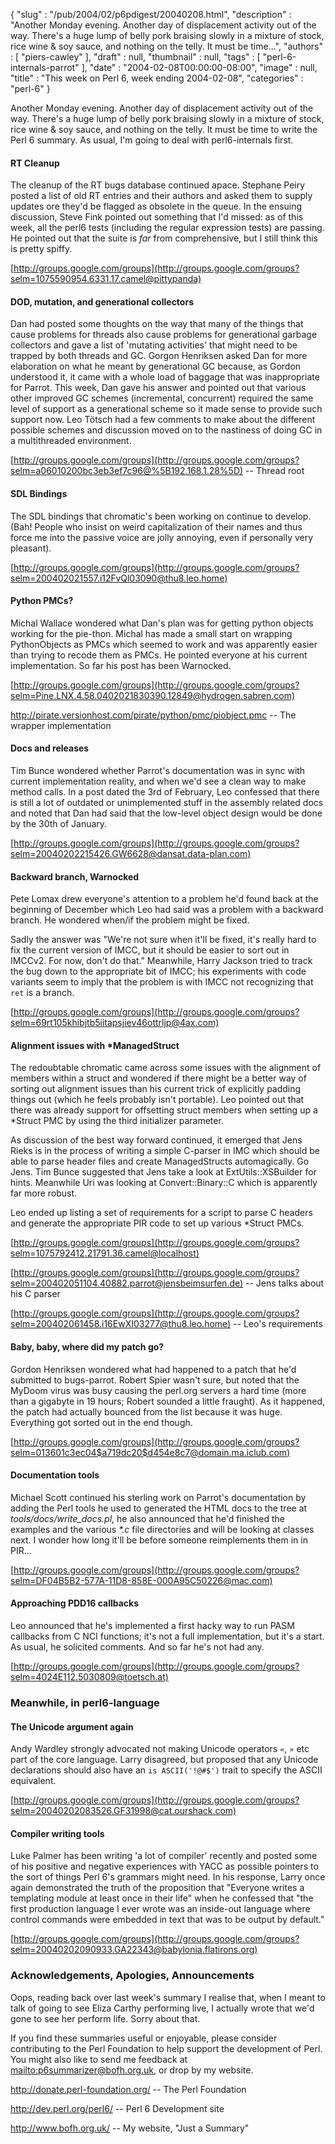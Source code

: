 {
   "slug" : "/pub/2004/02/p6pdigest/20040208.html",
   "description" : "Another Monday evening. Another day of displacement activity out of the way. There's a huge lump of belly pork braising slowly in a mixture of stock, rice wine & soy sauce, and nothing on the telly. It must be time...",
   "authors" : [
      "piers-cawley"
   ],
   "draft" : null,
   "thumbnail" : null,
   "tags" : [
      "perl-6-internals-parrot"
   ],
   "date" : "2004-02-08T00:00:00-08:00",
   "image" : null,
   "title" : "This week on Perl 6, week ending 2004-02-08",
   "categories" : "perl-6"
}



Another Monday evening. Another day of displacement activity out of the way. There's a huge lump of belly pork braising slowly in a mixture of stock, rice wine & soy sauce, and nothing on the telly. It must be time to write the Perl 6 summary. As usual, I'm going to deal with perl6-internals first.

#### <span id="RT_Cleanup">RT Cleanup</span>

The cleanup of the RT bugs database continued apace. Stephane Peiry posted a list of old RT entries and their authors and asked them to supply updates ore they'd be flagged as obsolete in the queue. In the ensuing discussion, Steve Fink pointed out something that I'd missed: as of this week, all the perl6 tests (including the regular expression tests) are passing. He pointed out that the suite is *far* from comprehensive, but I still think this is pretty spiffy.

[http://groups.google.com/groups](http://groups.google.com/groups?selm=1075590954.6331.17.camel@pittypanda)

#### <span id="DOD,_mutation,_and_generational_collectors">DOD, mutation, and generational collectors</span>

Dan had posted some thoughts on the way that many of the things that cause problems for threads also cause problems for generational garbage collectors and gave a list of 'mutating activities' that might need to be trapped by both threads and GC. Gorgon Henriksen asked Dan for more elaboration on what he meant by generational GC because, as Gordon understood it, it came with a whole load of baggage that was inappropriate for Parrot. This week, Dan gave his answer and pointed out that various other improved GC schemes (incremental, concurrent) required the same level of support as a generational scheme so it made sense to provide such support now. Leo Tötsch had a few comments to make about the different possible schemes and discussion moved on to the nastiness of doing GC in a multithreaded environment.

[http://groups.google.com/groups](http://groups.google.com/groups?selm=a06010200bc3eb3ef7c96@%5B192.168.1.28%5D) -- Thread root

#### <span id="SDL_Bindings">SDL Bindings</span>

The SDL bindings that chromatic's been working on continue to develop. (Bah! People who insist on weird capitalization of their names and thus force me into the passive voice are jolly annoying, even if personally very pleasant).

[http://groups.google.com/groups](http://groups.google.com/groups?selm=200402021557.i12FvQl03090@thu8.leo.home)

#### <span id="Python_PMCs?">Python PMCs?</span>

Michal Wallace wondered what Dan's plan was for getting python objects working for the pie-thon. Michal has made a small start on wrapping PythonObjects as PMCs which seemed to work and was apparently easier than trying to recode them as PMCs. He pointed everyone at his current implementation. So far his post has been Warnocked.

[http://groups.google.com/groups](http://groups.google.com/groups?selm=Pine.LNX.4.58.0402021830390.12849@hydrogen.sabren.com)

<http://pirate.versionhost.com/pirate/python/pmc/piobject.pmc> -- The wrapper implementation

#### <span id="Docs_and_releases">Docs and releases</span>

Tim Bunce wondered whether Parrot's documentation was in sync with current implementation reality, and when we'd see a clean way to make method calls. In a post dated the 3rd of February, Leo confessed that there is still a lot of outdated or unimplemented stuff in the assembly related docs and noted that Dan had said that the low-level object design would be done by the 30th of January.

[http://groups.google.com/groups](http://groups.google.com/groups?selm=20040202215426.GW6628@dansat.data-plan.com)

#### <span id="Backward_branch,_Warnocked">Backward branch, Warnocked</span>

Pete Lomax drew everyone's attention to a problem he'd found back at the beginning of December which Leo had said was a problem with a backward branch. He wondered when/if the problem might be fixed.

Sadly the answer was "We're not sure when it'll be fixed, it's really hard to fix the current version of IMCC, but it should be easier to sort out in IMCCv2. For now, don't do that." Meanwhile, Harry Jackson tried to track the bug down to the appropriate bit of IMCC; his experiments with code variants seem to imply that the problem is with IMCC not recognizing that `ret` is a branch.

[http://groups.google.com/groups](http://groups.google.com/groups?selm=69rt105khibjtb5iitapsjiev46ottrljp@4ax.com)

#### <span id="Alignment_issues_with_*ManagedStruct">Alignment issues with \*ManagedStruct</span>

The redoubtable chromatic came across some issues with the alignment of members within a struct and wondered if there might be a better way of sorting out alignment issues than his current trick of explicitly padding things out (which he feels probably isn't portable). Leo pointed out that there was already support for offsetting struct members when setting up a \*Struct PMC by using the third initializer parameter.

As discussion of the best way forward continued, it emerged that Jens Rieks is in the process of writing a simple C-parser in IMC which should be able to parse header files and create ManagedStructs automagically. Go Jens. Tim Bunce suggested that Jens take a look at ExtUtils::XSBuilder for hints. Meanwhile Uri was looking at Convert::Binary::C which is apparently far more robust.

Leo ended up listing a set of requirements for a script to parse C headers and generate the appropriate PIR code to set up various \*Struct PMCs.

[http://groups.google.com/groups](http://groups.google.com/groups?selm=1075792412.21791.36.camel@localhost)

[http://groups.google.com/groups](http://groups.google.com/groups?selm=200402051104.40882.parrot@jensbeimsurfen.de) -- Jens talks about his C parser

[http://groups.google.com/groups](http://groups.google.com/groups?selm=200402061458.i16EwXI03277@thu8.leo.home) -- Leo's requirements

#### <span id="Baby,_baby,_where_did_my_patch_go?">Baby, baby, where did my patch go?</span>

Gordon Henriksen wondered what had happened to a patch that he'd submitted to bugs-parrot. Robert Spier wasn't sure, but noted that the MyDoom virus was busy causing the perl.org servers a hard time (more than a gigabyte in 19 hours; Robert sounded a little fraught). As it happened, the patch had actually bounced from the list because it was huge. Everything got sorted out in the end though.

[http://groups.google.com/groups](http://groups.google.com/groups?selm=013601c3ec04$a719dc20$d454e8c7@domain.ma.iclub.com)

#### <span id="Documentation_tools">Documentation tools</span>

Michael Scott continued his sterling work on Parrot's documentation by adding the Perl tools he used to generated the HTML docs to the tree at *tools/docs/write\_docs.pl*, he also announced that he'd finished the examples and the various *\*.c* file directories and will be looking at classes next. I wonder how long it'll be before someone reimplements them in in PIR...

[http://groups.google.com/groups](http://groups.google.com/groups?selm=DF04B5B2-577A-11D8-858E-000A95C50226@mac.com)

#### <span id="Approaching_PDD16_callbacks">Approaching PDD16 callbacks</span>

Leo announced that he's implemented a first hacky way to run PASM callbacks from C NCI functions; it's not a full implementation, but it's a start. As usual, he solicited comments. And so far he's not had any.

[http://groups.google.com/groups](http://groups.google.com/groups?selm=4024E112.5030809@toetsch.at)

### <span id="Meanwhile,_in_perl6-language">Meanwhile, in perl6-language</span>

#### <span id="The_Unicode_argument_again">The Unicode argument again</span>

Andy Wardley strongly advocated not making Unicode operators `«`, `»` etc part of the core language. Larry disagreed, but proposed that any Unicode declarations should also have an `is ASCII('!@#$')` trait to specify the ASCII equivalent.

[http://groups.google.com/groups](http://groups.google.com/groups?selm=20040202083526.GF31998@cat.ourshack.com)

#### <span id="Compiler_writing_tools">Compiler writing tools</span>

Luke Palmer has been writing 'a lot of compiler' recently and posted some of his positive and negative experiences with YACC as possible pointers to the sort of things Perl 6's grammars might need. In his response, Larry once again demonstrated the truth of the proposition that "Everyone writes a templating module at least once in their life" when he confessed that "the first production language I ever wrote was an inside-out language where control commands were embedded in text that was to be output by default."

[http://groups.google.com/groups](http://groups.google.com/groups?selm=20040202090933.GA22343@babylonia.flatirons.org)

### <span id="Acknowledgements,_Apologies,_Announcements">Acknowledgements, Apologies, Announcements</span>

Oops, reading back over last week's summary I realise that, when I meant to talk of going to see Eliza Carthy performing live, I actually wrote that we'd gone to see her perform life. Sorry about that.

If you find these summaries useful or enjoyable, please consider contributing to the Perl Foundation to help support the development of Perl. You might also like to send me feedback at [mailto:p6summarizer@bofh.org.uk](mailto:p6summarizer@bofh.org.uk), or drop by my website.

<http://donate.perl-foundation.org/> -- The Perl Foundation

<http://dev.perl.org/perl6/> -- Perl 6 Development site

<http://www.bofh.org.uk/> -- My website, "Just a Summary"
